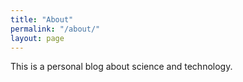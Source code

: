 ```yaml
---
title: "About"
permalink: "/about/"
layout: page
---
```


This is a personal blog about science and technology.

